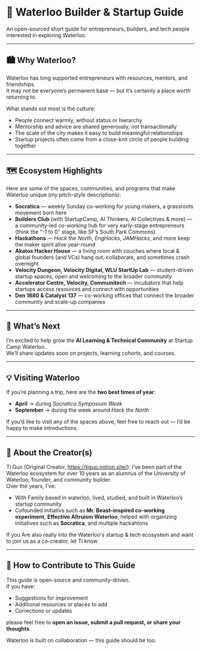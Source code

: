 # 🌟 Waterloo Builder & Startup Guide

An open-sourced short guide for entrepreneurs, builders, and tech people interested in exploring Waterloo.  

---

## 🏙️ Why Waterloo?

Waterloo has long supported entrepreneurs with resources, mentors, and friendships.  
It may not be everyone’s permanent base — but it’s certainly a place worth returning to.  

What stands out most is the culture:  
- People connect warmly, without status or hierarchy  
- Mentorship and advice are shared generously, not transactionally  
- The scale of the city makes it easy to build meaningful relationships  
- Startup projects often come from a close-knit circle of people building together  

---

## 🗺️ Ecosystem Highlights

Here are some of the spaces, communities, and programs that make Waterloo unique (my pitch-style descriptions):  

- **Socratica** — weekly Sunday co-working for young makers, a grassroots movement born here  
- **Builders Club** (with StartupCamp, AI Thinkers, AI Collectives & more) — a community-led co-working hub for very early-stage entrepreneurs (think the “-1 to 0” stage, like SF’s South Park Commons)  
- **Hackathons** — *Hack the North*, *EngHacks*, *JAMHacks*, and more keep the maker spirit alive year-round  
- **Akatos Hacker House** — a living room with couches where local & global founders (and VCs) hang out, collaborate, and sometimes crash overnight  
- **Velocity Dungeon, Velocity Digital, WLU StartUp Lab** — student-driven startup spaces, open and welcoming to the broader community  
- **Accelerator Centre, Velocity, Communitech** — incubators that help startups access resources and connect with opportunities  
- **Den 1880 & Catalyst 137** — co-working offices that connect the broader community and scale-up companies  

---

## 🚀 What’s Next

I’m excited to help grow the **AI Learning & Technical Community** at Startup Camp Waterloo.  
We’ll share updates soon on projects, learning cohorts, and courses.  

---

## 💡 Visiting Waterloo

If you’re planning a trip, here are the **two best times of year**:  
- **April** → during *Socratica Symposium Week*  
- **September** → during the week around *Hack the North*  

If you’d like to visit any of the spaces above, feel free to reach out — I’d be happy to make introductions.  

---

## 👤 About the Creator(s)

Ti Guo (Original Creator, https://tiguo.notion.site/): I’ve been part of the Waterloo ecosystem for over 10 years as an alumnus of the University of Waterloo, founder, and community builder.  
Over the years, I’ve:  
- With Family based in waterloo, lived, studied, and built in Waterloo’s startup community
- Cofounded initiativs such as **Mr. Beast–inspired co-working experiment**, **Effective Altruism Waterloo**, helped with organizing initiatives such as **Socratica**, and multiple hackahtons

If you Are also really into the Waterloo's startup & tech ecosystem and want to join us as a co-creator, let Ti know. 

---

## 🤝 How to Contribute to This Guide

This guide is open-source and community-driven.  
If you have:  
- Suggestions for improvement  
- Additional resources or places to add  
- Corrections or updates  

please feel free to **open an issue, submit a pull request, or share your thoughts**.  

Waterloo is built on collaboration — this guide should be too.  

